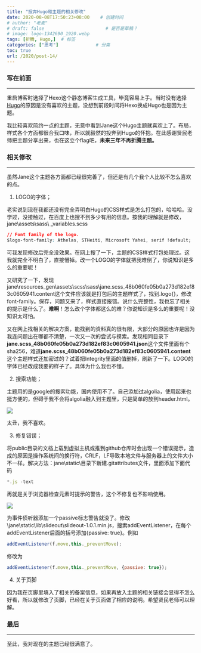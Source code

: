 ```yaml
---
title: "投奔Hugo和主题的相关修改"
date: 2020-08-08T17:50:23+08:00    # 创建时间
# author: "老麦"
# draft: false                       # 是否是草稿？
# image: logo-1342690_1920.webp
tags: [折腾, Hugo,]  # 标签
categories: ["思考"]              # 分类
toc: true
url: /2020/post-14/
---
```


### 写在前面

------

重启博客时选择了Hexo这个静态博客生成工具，毕竟容易上手。当时没有选择[Hugo](Hugo.md)的原因是没有喜欢的主题，没想到前段时间将Hexo换成Hugo也是因为主题。

我比较喜欢简约一点的主题，无意中看到Jane这个Hugo主题就喜欢上了。布局，样式各个方面都很合我口味，所以就毅然的投奔到Hugo的怀抱。在此感谢贤民老师把主题分享出来，也在这立个flag吧，**未来三年不再折腾主题。**

### 相关修改

------

虽然Jane这个主题各方面都已经很完善了，但还是有几个我个人比较不怎么喜欢的点。

1. LOGO的字体；

老实说到现在我都还没有完全弄明白Hugo的CSS样式是怎么打包的，哈哈哈。没学过，没接触过，在百度上也搜不到多少有用的信息。按我的理解就是修改，jane\assets\sass\ _variables.scss

```css
// Font family of the logo.
$logo-font-family: Athelas, STHeiti, Microsoft Yahei, serif !default;
```

可我发现修改后完全没效果。在网上搜了一下，主题的CSS样式打包处理过。这我就完全不明白了，直接懵掉。改一个LOGO的字体就把我难倒了，你说知识是多么的重要呢！

又研究了一下，发现jane\resources\_gen\assets\scss\sass\jane.scss_48b060fe05b0a273d182ef83c0605941.content这个文件应该就是打包后的主题样式了，找到.logo{}，修改font-family。保存，问题又来了，样式直接报错。说什么完整性，我也忘了相关的提示是什么了。**难啊**！怎么改个字体都这么的难？你说知识是多么的重要呢！没知识太可怕。

又在网上找相关的解决方案，能找到的资料真的很有限，大部分的原因也许是因为我连问题出在哪都不清楚，一次又一次的尝试与摸索。发现相同目录下**jane.scss_48b060fe05b0a273d182ef83c0605941.json**这个文件里面有个sha256，难道**jane.scss_48b060fe05b0a273d182ef83c0605941.content**这个主题样式还加密过的？试着把Integrity里面的值删掉，刷新了一下。LOGO的字体已经改成我要的样子了。具体为什么我也不懂。

2. 搜索功能；

主题用的是google的搜索功能，国内使用不了。自己添加过algolia，使用起来也挺方便的，但碍于我不会将algolia融入到主题里，只是简单的放到header.html。

![](https://sdn.qylao.com/laomai/2023/02/27/163fc1b67bb4dc-1.webp)

太丑，我不喜欢。

3. 修复错误；

将public目录的文档上载到虚拟主机或推到github仓库时会出现一个错误提示，造成的原因是操作系统间的换行符，CRLF，LF导致本地文件与服务器上的文件大小不一样。解决方法：jane\static\目录下新建.gitattributes文件，里面添加下面代码

```js
*.js -text
```

再就是关于浏览器检查元素时提示的警告，这个不修复也不影响使用。

![](https://sdn.qylao.com/laomai/2023/02/27/163fc1b67c280a-1.webp)

为事件侦听器添加一个passive标志警告就没了。修改\jane\static\lib\slideout\slideout-1.0.1.min.js，搜索addEventListener，在每个addEventListener后面的括号添加{passive: true}。例如

```js
addEventListener(f.move,this._preventMove);
```

修改为

```js
addEventListener(f.move,this._preventMove, {passive: true});
```

4. 关于页脚

因为我在页脚里填入了相关的备案信息，如果再放入主题的相关链接会显得不怎么好看，所以就修改了页脚，已经在关于页面做了相应的说明。希望贤民老师可以理解。

### 最后

------

至此，我对现在的主题已经很满意了。